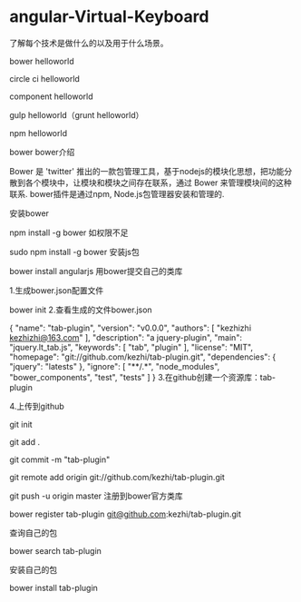 angular-Virtual-Keyboard
========================
了解每个技术是做什么的以及用于什么场景。

bower helloworld

circle ci helloworld

component helloworld

gulp helloworld（grunt helloworld）

npm helloworld

bower
bower介绍

Bower 是 'twitter' 推出的一款包管理工具，基于nodejs的模块化思想，把功能分散到各个模块中，让模块和模块之间存在联系，通过 Bower 来管理模块间的这种联系. bower插件是通过npm, Node.js包管理器安装和管理的.

安装bower

npm install -g bower
如权限不足

sudo npm install -g bower
安装js包

bower install angularjs
用bower提交自己的类库

1.生成bower.json配置文件

bower init
2.查看生成的文件bower.json

{
    "name": "tab-plugin",
    "version": "v0.0.0",
    "authors": [
        "kezhizhi <kezhizhi@163.com>"
    ],
    "description": "a jquery-plugin",
    "main": "jquery.lt_tab.js",
    "keywords": [
        "tab",
        "plugin"
    ],
    "license": "MIT",
    "homepage": "git://github.com/kezhi/tab-plugin.git",
    "dependencies": {
        "jquery": "latests"
    },
    "ignore": [
        "**/.*",
        "node_modules",
        "bower_components",
        "test",
        "tests"
    ]
}
3.在github创建一个资源库：tab-plugin

4.上传到github

git init

git add .

git commit -m "tab-plugin"

git remote add origin git://github.com/kezhi/tab-plugin.git

git push -u origin master
注册到bower官方类库

bower register tab-plugin git@github.com:kezhi/tab-plugin.git

查询自己的包

bower search tab-plugin

安装自己的包

bower install tab-plugin
